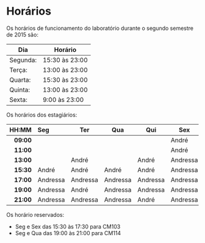 # Horários

Os horários de funcionamento do laboratório durante o segundo semestre de 2015
são:

Dia      | Horário
-------- | -------
Segunda: | 15:30 às 23:00
Terça:   | 13:00 às 23:00
Quarta:  | 15:30 às 23:00
Quinta:  | 13:00 às 23:00
Sexta:   |  9:00 às 23:00

Os horários dos estagiários:

HH:MM | Seg | Ter | Qua | Qui | Sex
--: | :--- | --- | --- | --- | ---
**09:00** |          |          |          |          | André
**11:00** |          |          |          |          | André
**13:00** |          | André    |          | André    | Andressa
**15:30** | André    | André    | André    | André    | Andressa
**17:00** | Andressa | Andressa | Andressa | Andressa | Andressa
**19:00** | Andressa | André    | Andressa | Andressa | Andressa
**21:00** | Andressa | Andressa | Andressa | André    | Andressa

Os horário reservados:

  - Seg e Sex das 15:30 às 17:30 para CM103
  - Seg e Qua das 19:00 às 21:00 para CM114
